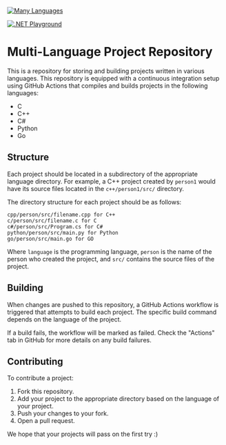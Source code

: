 [![Many Languages](https://github.com/RodXPP/ThinkGeekExMachina/actions/workflows/workflow.yaml/badge.svg)](https://github.com/RodXPP/ThinkGeekExMachina/actions/workflows/workflow.yaml)

[![.NET Playground](https://github.com/RodXPP/ThinkGeekExMachina/actions/workflows/dotnet.yml/badge.svg)](https://github.com/RodXPP/ThinkGeekExMachina/actions/workflows/dotnet.yml)

# Multi-Language Project Repository

This is a repository for storing and building projects written in various languages. This repository is equipped with a continuous integration setup using GitHub Actions that compiles and builds projects in the following languages:

- C
- C++
- C#
- Python
- Go

## Structure

Each project should be located in a subdirectory of the appropriate language directory. For example, a C++ project created by `person1` would have its source files located in the `c++/person1/src/` directory.

The directory structure for each project should be as follows:

```
cpp/person/src/filename.cpp for C++
c/person/src/filename.c for C
c#/person/src/Program.cs for C#
python/person/src/main.py for Python
go/person/src/main.go for GO
```

Where `language` is the programming language, `person` is the name of the person who created the project, and `src/` contains the source files of the project.

## Building

When changes are pushed to this repository, a GitHub Actions workflow is triggered that attempts to build each project. The specific build command depends on the language of the project.

If a build fails, the workflow will be marked as failed. Check the "Actions" tab in GitHub for more details on any build failures.

## Contributing

To contribute a project:

1. Fork this repository.
2. Add your project to the appropriate directory based on the language of your project.
3. Push your changes to your fork.
4. Open a pull request.

We hope that your projects will pass on the first try :)

